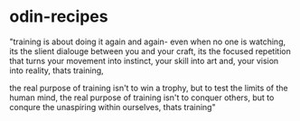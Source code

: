 # odin-recipes

"training is about doing it again and again- even when no one is watching,
its the slient dialouge between you and your craft,
its the focused repetition that turns your movement into instinct,
your skill into art and, your vision into reality,
thats training,

the real purpose of training isn't to win a trophy,
but to test the limits of the human mind,
the real purpose of training isn't to conquer others,
but to conqure the unaspiring within ourselves,
thats training"